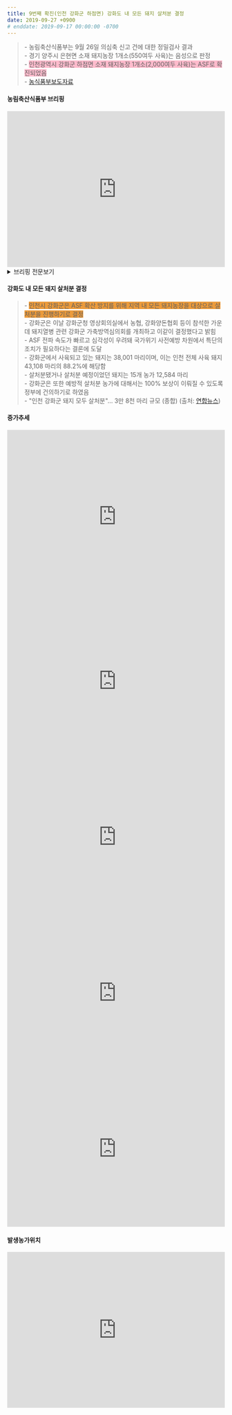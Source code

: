 ```yaml
---
title: 9번째 확진(인천 강화군 하점면) 강화도 내 모든 돼지 살처분 결정
date: 2019-09-27 +0900
# enddate: 2019-09-17 00:00:00 -0700
---
```

> \- 농림축산식품부는 9월 26일 의심축 신고 건에 대한 정밀검사 결과  
> \- 경기 양주시 은현면 소재 돼지농장 1개소(550여두 사육)는 음성으로 판정  
> \- <span style="background-color:#ffbbcc">인천광역시 강화군 하점면 소재 돼지농장 1개소(2,000여두 사육)는 ASF로 확진되었음</span>  
> \- [농식품부보도자료](http://www.mafra.go.kr/FMD-AI/2095/subview.do?enc=Zm5jdDF8QEB8JTJGYmJzJTJGRk1ELUFJJTJGMzU0JTJGMzIxNDg0JTJGYXJ0Y2xWaWV3LmRvJTNGYmJzQ2xTZXElM0QlMjZyZ3NFbmRkZVN0ciUzRCUyNmJic09wZW5XcmRTZXElM0QlMjZyZ3NCZ25kZVN0ciUzRCUyNnBhc3N3b3JkJTNEJTI2c3JjaENvbHVtbiUzRCUyNnJvdyUzRDEwJTI2aXNWaWV3TWluZSUzRGZhbHNlJTI2cGFnZSUzRDElMjZzcmNoV3JkJTNEJTI2)

#### 농림축산식품부 브리핑
<iframe width="100%" height="360" src="https://www.youtube.com/embed/lnCJBZ1nxWI" frameborder="0" allow="accelerometer; autoplay; encrypted-media; gyroscope; picture-in-picture" allowfullscreen></iframe>

<details>
<summary>브리핑 전문보기</summary>
<div markdown="1">

어제 아프리카돼지열병 신고가 5건이 있었습니다. 그중에 강화의 두 건은 검사결과 양성으로 판명이 되었습니다. 나머지 양주 2건, 연천 1건은 음성으로 판명이 되었습니다. 지금 현재까지 확진판명이 된 지역은 9개 지역입니다. 그중에서 강화가 5개 지역이 되겠습니다. 

살처분 현황에 대해서 말씀을 드리겠습니다. 대상 두수는 6만 2,000두입니다. 현재 살처분 매몰된 실적은 2만 9,000두가 되겠습니다. 정부는 어제 12시부로 전국을 대상으로 일시이동중지명령을 발령하였습니다. 특히 경기북부 지역 10개 시군에 대해서는 그동안 생축과 가축분뇨에 대해서 통제를 하였습니다만, 차량에 대해서도 이동제한을 하고 집중 소독을 하고 있습니다. 전국에 대해서도 스탠드스틸 기간 중 축산농장과 축산 관련 시설에 대해서 일제소독을 하고 현장점검을 강화하고 있습니다. 이상 마치겠습니다.

</div>
</details>

#### 강화도 내 모든 돼지 살처분 결정
> \- <span style="background-color:#ec9b3b">인천시 강화군은 ASF 확산 방지를 위해 지역 내 모든 돼지농장을 대상으로 살처분을 진행하기로 결정</span>  
> \- 강화군은 이날 강화군청 영상회의실에서 농협, 강화양돈협회 등이 참석한 가운데 돼지열병 관련 강화군 가축방역심의회를 개최하고 이같이 결정했다고 밝힘  
> \- ASF 전파 속도가 빠르고 심각성이 우려돼 국가위기 사전예방 차원에서 특단의 조치가 필요하다는 결론에 도달  
> \- 강화군에서 사육되고 있는 돼지는 38,001 마리이며, 이는 인천 전체 사육 돼지 43,108 마리의 88.2%에 해당함  
> \- 살처분됐거나 살처분 예정이었던 돼지는 15개 농가 12,584 마리  
> \- 강화군은 또한 예방적 살처분 농가에 대해서는 100% 보상이 이뤄질 수 있도록 정부에 건의하기로 하였음  
> \- "인천 강화군 돼지 모두 살처분"… 3만 8천 마리 규모 (종합) (출처: [연합뉴스](https://www.yna.co.kr/view/AKR20190927157700065?input=1195m)) 

#### 증가추세  
<iframe width="100%" height="400" src="http://adatalab.net/asf-timeline/tables/190927-table1" frameborder="0" allow="accelerometer; autoplay; encrypted-media; gyroscope; picture-in-picture" allowfullscreen></iframe> 

<iframe width="100%" height="360" src="http://adatalab.net/asf-timeline/charts/190927-chart" frameborder="0" allow="accelerometer; autoplay; encrypted-media; gyroscope; picture-in-picture" allowfullscreen></iframe> 
<iframe width="100%" height="360" src="http://adatalab.net/asf-timeline/charts/190927-bar1" frameborder="0" allow="accelerometer; autoplay; encrypted-media; gyroscope; picture-in-picture" allowfullscreen></iframe>

<iframe width="100%" height="360" src="http://adatalab.net/asf-timeline/charts/190927-chart2" frameborder="0" allow="accelerometer; autoplay; encrypted-media; gyroscope; picture-in-picture" allowfullscreen></iframe>
<iframe width="100%" height="360" src="http://adatalab.net/asf-timeline/charts/190927-bar2" frameborder="0" allow="accelerometer; autoplay; encrypted-media; gyroscope; picture-in-picture" allowfullscreen></iframe>


#### 발생농가위치  
<iframe width="100%" height="360" src="http://adatalab.net/asf-timeline/charts/190927-map" frameborder="0" allow="accelerometer; autoplay; encrypted-media; gyroscope; picture-in-picture" allowfullscreen></iframe>
